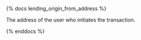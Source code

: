{% docs lending_origin_from_address %}

The address of the user who initiates the transaction.

{% enddocs %}